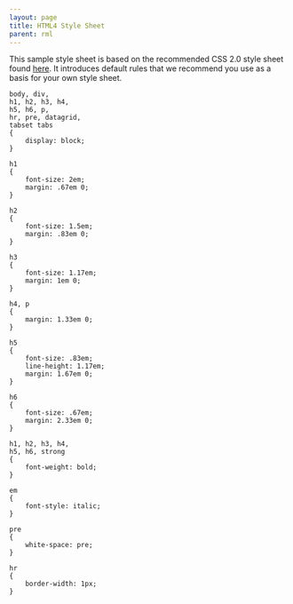 ```yaml
---
layout: page
title: HTML4 Style Sheet
parent: rml
---
```


This sample style sheet is based on the recommended CSS 2.0 style sheet found [here](http://www.w3.org/TR/REC-CSS2/sample.html). It introduces default rules that we recommend you use as a basis for your own style sheet.

```
body, div,
h1, h2, h3, h4,
h5, h6, p,
hr, pre, datagrid,
tabset tabs
{
	display: block;
}

h1
{
	font-size: 2em;
	margin: .67em 0;
}

h2
{
	font-size: 1.5em;
	margin: .83em 0;
}

h3
{
	font-size: 1.17em;
	margin: 1em 0;
}

h4, p
{
	margin: 1.33em 0;
}

h5
{
	font-size: .83em;
	line-height: 1.17em;
	margin: 1.67em 0;
}

h6
{
	font-size: .67em;
	margin: 2.33em 0;
}

h1, h2, h3, h4,
h5, h6, strong
{
	font-weight: bold;
}

em
{
	font-style: italic;
}

pre
{
	white-space: pre;
}

hr
{
	border-width: 1px;
}
```
